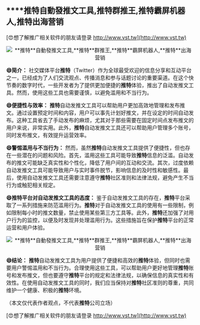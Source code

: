 ## ****推特**自動發推文工具,**推特**群推王,**推特**霸屏机器人,**推特**出海营销**

[😍想了解推广相关软件的朋友请登录 http://www.vst.tw](http://www.vst.tw)

 <center><img src="https://vst.tw/MP4/tuiguang/png/3.png" alt="**推特**自動發推文工具,**推特**群推王,**推特**霸屏机器人,**推特**出海营销"></center>

**😄简介：**
社交媒体平台**推特**（Twitter）作为全球最受欢迎的信息分享和互动平台之一，已经成为了人们交流观点、传播消息和参与话题讨论的重要渠道。在这个快节奏的数字时代，一些开发者为了提供更加便捷的**推特**体验，推出了自动发推文工具。然而，使用这些工具也需要谨慎，以避免滥用和不当行为。

**😄便捷性与效率：**
**推特**自动发推文工具可以帮助用户更加高效地管理和发布推文。通过设置预定时间和内容，用户可以事先计划好推文，并在设定的时间自动发布。这种工具省去了手动发布的麻烦，尤其对于那些需要在固定时间点发布推文的用户来说，非常实用。此外，**推特**自动发推文工具还可以帮助用户管理多个账号，同时发布推文，有效提升运营效率。

**😄警惕滥用与不当行为：**
然而，虽然**推特**自动发推文工具提供了便捷性，但也存在一些潜在的问题和风险。首先，滥用这些工具可能导致**推特**信息的泛滥。自动发布的推文可能缺乏真实性和个性化，降低了用户间的互动和交流。其次，过度依赖自动发推文工具可能导致用户与实时事件脱节，影响信息的及时性和敏感性。最后，使用自动发推文工具还需要注意遵守**推特**社区准则和法律法规，避免产生不当行为或触犯相关规定。

**😄**推特**平台对自动发推文工具的态度：**
鉴于自动发推文工具的存在，**推特**平台采取了一系列措施来防范滥用行为。**推特**对于自动发推文工具的使用有一些限制，例如限制每小时的推文数量，禁止使用某些第三方工具等。此外，**推特**还加强了对用户行为的监控，以便及时发现并处理滥用行为。这些措施旨在保护**推特**平台的正常运营和用户体验。

 <center><img src="https://vst.tw/MP4/tuiguang/png/8.png" alt="**推特**自動發推文工具,**推特**群推王,**推特**霸屏机器人,**推特**出海营销"></center>

**😄结论：**
**推特**自动发推文工具为用户提供了便捷和高效的**推特**体验，但同时也需要用户警惕滥用和不当行为。合理使用这些工具，可以帮助用户更好地管理**推特**账号和发布推文，但也要遵守**推特**平台的规定和法律法规，以确保信息的真实性和有效性。在使用自动发推文工具的同时，我们应当保持对**推特**社区准则的尊重，共同维护一个健康、积极的**推特**环境。

（本文仅代表作者观点，不代表**推特**公司立场）

[😍想了解推广相关软件的朋友请登录 http://www.vst.tw](http://www.vst.tw)



